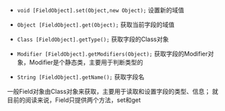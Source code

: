 - `void [FieldObject].set(Object,new Object);` 设置新的域值

- `Object [FieldObject].get(Object);` 获取当前字段的域值

- `Class [FieldObject].getType();` 获取字段的Class对象

- `Modifier [FieldObject].getModifiers(Object);` 获取字段的Modifier对象，Modifier是个静态类，主要用于判断类型的

- `String [FieldObject].getName();` 获取字段名

一般Field对象由Class对象来获取，主要用于读取和设置字段的类型、信息；
就目前的阅读来说，Field只提供两个方法，set和get